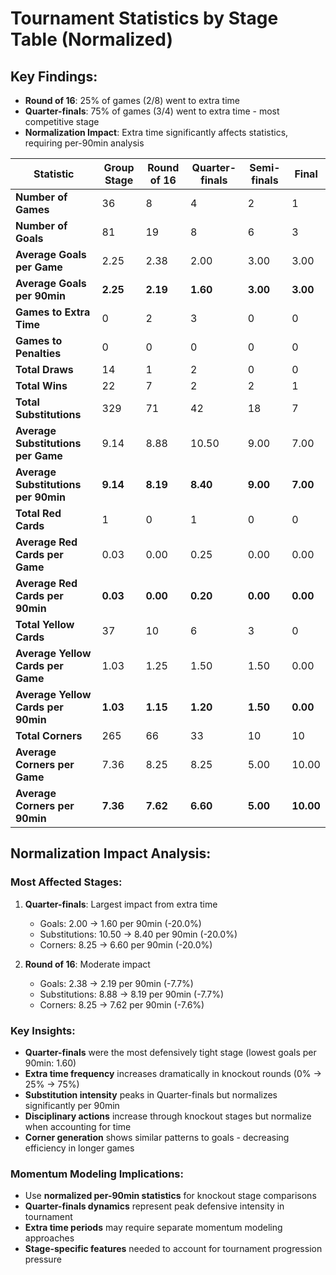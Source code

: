 # Tournament Statistics by Stage Table (Normalized)

## Key Findings:
- **Round of 16**: 25% of games (2/8) went to extra time
- **Quarter-finals**: 75% of games (3/4) went to extra time - most competitive stage
- **Normalization Impact**: Extra time significantly affects statistics, requiring per-90min analysis

| Statistic | Group Stage | Round of 16 | Quarter-finals | Semi-finals | Final |
|-----------|-------------|-------------|----------------|-------------|-------|
| **Number of Games** | 36 | 8 | 4 | 2 | 1 |
| **Number of Goals** | 81 | 19 | 8 | 6 | 3 |
| **Average Goals per Game** | 2.25 | 2.38 | 2.00 | 3.00 | 3.00 |
| **Average Goals per 90min** | **2.25** | **2.19** | **1.60** | **3.00** | **3.00** |
| **Games to Extra Time** | 0 | 2 | 3 | 0 | 0 |
| **Games to Penalties** | 0 | 0 | 0 | 0 | 0 |
| **Total Draws** | 14 | 1 | 2 | 0 | 0 |
| **Total Wins** | 22 | 7 | 2 | 2 | 1 |
| **Total Substitutions** | 329 | 71 | 42 | 18 | 7 |
| **Average Substitutions per Game** | 9.14 | 8.88 | 10.50 | 9.00 | 7.00 |
| **Average Substitutions per 90min** | **9.14** | **8.19** | **8.40** | **9.00** | **7.00** |
| **Total Red Cards** | 1 | 0 | 1 | 0 | 0 |
| **Average Red Cards per Game** | 0.03 | 0.00 | 0.25 | 0.00 | 0.00 |
| **Average Red Cards per 90min** | **0.03** | **0.00** | **0.20** | **0.00** | **0.00** |
| **Total Yellow Cards** | 37 | 10 | 6 | 3 | 0 |
| **Average Yellow Cards per Game** | 1.03 | 1.25 | 1.50 | 1.50 | 0.00 |
| **Average Yellow Cards per 90min** | **1.03** | **1.15** | **1.20** | **1.50** | **0.00** |
| **Total Corners** | 265 | 66 | 33 | 10 | 10 |
| **Average Corners per Game** | 7.36 | 8.25 | 8.25 | 5.00 | 10.00 |
| **Average Corners per 90min** | **7.36** | **7.62** | **6.60** | **5.00** | **10.00** |

## Normalization Impact Analysis:

### **Most Affected Stages:**
1. **Quarter-finals**: Largest impact from extra time
   - Goals: 2.00 → 1.60 per 90min (-20.0%)
   - Substitutions: 10.50 → 8.40 per 90min (-20.0%)
   - Corners: 8.25 → 6.60 per 90min (-20.0%)

2. **Round of 16**: Moderate impact
   - Goals: 2.38 → 2.19 per 90min (-7.7%)
   - Substitutions: 8.88 → 8.19 per 90min (-7.7%)
   - Corners: 8.25 → 7.62 per 90min (-7.6%)

### **Key Insights:**
- **Quarter-finals** were the most defensively tight stage (lowest goals per 90min: 1.60)
- **Extra time frequency** increases dramatically in knockout rounds (0% → 25% → 75%)
- **Substitution intensity** peaks in Quarter-finals but normalizes significantly per 90min
- **Disciplinary actions** increase through knockout stages but normalize when accounting for time
- **Corner generation** shows similar patterns to goals - decreasing efficiency in longer games

### **Momentum Modeling Implications:**
- Use **normalized per-90min statistics** for knockout stage comparisons
- **Quarter-finals dynamics** represent peak defensive intensity in tournament
- **Extra time periods** may require separate momentum modeling approaches
- **Stage-specific features** needed to account for tournament progression pressure 